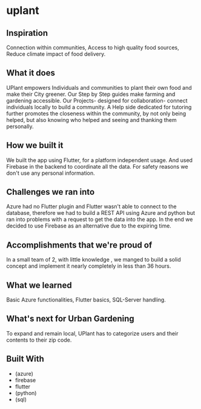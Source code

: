 # uplant

## Inspiration
Connection within communities, Access to high quality food sources, Reduce climate impact of food delivery.

## What it does
UPlant empowers Individuals and communities to plant their own food and make their City greener. Our Step by Step guides make farming and gardening accessible. Our Projects- designed for collaboration- connect individuals locally to build a community. A Help side dedicated for tutoring further promotes the closeness within the community, by not only being helped, but also knowing who helped and seeing and thanking them personally.

## How we built it
We built the app using Flutter, for a platform independent usage. And used Firebase in the backend to coordinate all the data. For safety reasons we don't use any personal information.

## Challenges we ran into
Azure had no Flutter plugin and Flutter wasn't able to connect to the database, therefore we had to build a REST API using Azure and python but ran into problems with a request to get the data into the app. In the end we decided to use Firebase as an alternative due to the expiring time.

## Accomplishments that we're proud of
In a small team of 2, with little knowledge , we manged to build a solid concept and implement it nearly completely in less than 36 hours.

## What we learned
Basic Azure functionalities, Flutter basics, SQL-Server handling.

## What's next for Urban Gardening
To expand and remain local, UPlant has to categorize users and their contents to their zip code.

## Built With
- (azure)
- firebase
- flutter
- (python)
- (sql)

